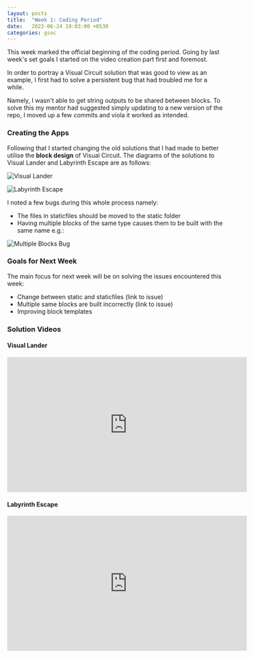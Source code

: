 ```yaml
---
layout: posts
title:  "Week 1: Coding Period"
date:   2022-06-24 19:03:00 +0530
categories: gsoc
---
```


This week marked the official beginning of the coding period. Going by last week's set goals I started on the video creation part first and foremost.

In order to portray a Visual Circuit solution that was good to view as an example, I first had to solve a persistent bug that had troubled me for a while. 

Namely, I wasn't able to get string outputs to be shared between blocks. To solve this my mentor had suggested simply updating to a new version of the repo, I moved up a few commits and viola it worked as intended.

### Creating the Apps

Following that I started changing the old solutions that I had made to better utilise the **block design** of Visual Circuit. The diagrams of the solutions to Visual Lander and Labyrinth Escape are as follows:

![Visual Lander](/gsoc2022-Toshan_Luktuke/assets/visual_lander_diagram.png) 

![Labyrinth Escape](/gsoc2022-Toshan_Luktuke/assets/labyrinth_escape_diagram.png)

I noted a few bugs during this whole process namely:
- The files in staticfiles should be moved to the static folder
- Having multiple blocks of the same type causes them to be built with the same name e.g.:

![Multiple Blocks Bug](/gsoc2022-Toshan_Luktuke/assets/same_name_bug.png)

### Goals for Next Week
The main focus for next week will be on solving the issues encountered this week:
- Change between static and staticfiles (link to issue)
- Multiple same blocks are built incorrectly (link to issue)
- Improving block templates 

### Solution Videos

#### Visual Lander
<iframe width="560" height="315" src="https://www.youtube.com/embed/17KqUHMvlxc" title="YouTube video player" frameborder="0" allow="accelerometer; autoplay; clipboard-write; encrypted-media; gyroscope; picture-in-picture" allowfullscreen></iframe>

#### Labyrinth Escape

<iframe width="560" height="315" src="https://www.youtube.com/embed/UNzP1DVKK04" title="YouTube video player" frameborder="0" allow="accelerometer; autoplay; clipboard-write; encrypted-media; gyroscope; picture-in-picture" allowfullscreen></iframe>
